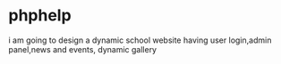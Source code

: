 # phphelp
i am going to design a dynamic school website having user login,admin panel,news and events, dynamic gallery

